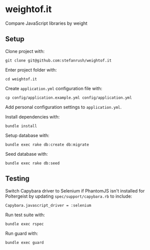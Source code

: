 weightof.it
===========

Compare JavaScript libraries by weight

Setup
-----

Clone project with:

    git clone git@github.com:stefanrush/weightof.it

Enter project folder with:

    cd weightof.it

Create `application.yml` configuration file with:

    cp config/application.example.yml config/application.yml

Add personal configuration settings to `application.yml`.

Install dependencies with:

    bundle install

Setup database with:

    bundle exec rake db:create db:migrate

Seed database with:

    bundle exec rake db:seed

Testing
-------

Switch Capybara driver to Selenium if PhantomJS isn't installed for Poltergeist by updating `spec/support/capybara.rb` to include:

    Capybara.javascript_driver = :selenium

Run test suite with:

    bundle exec rspec

Run guard with:

    bundle exec guard
